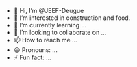 - 👋 Hi, I’m @JEEF-Deugue
- 👀 I’m interested in construction and food.
- 🌱 I’m currently learning ...
- 💞️ I’m looking to collaborate on ...
- 📫 How to reach me ...
- 😄 Pronouns: ...
- ⚡ Fun fact: ...

<!---
JEEF-Deugue/JEEF-Deugue is a ✨ special ✨ repository because its `README.md` (this file) appears on your GitHub profile.
You can click the Preview link to take a look at your changes.
--->
